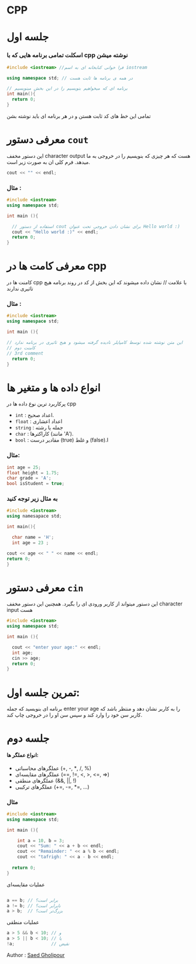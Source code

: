# CPP
# جلسه اول
### اسکلت تمامی برنامه هایی که با cpp نوشته میشن

<p>
  
```cpp
#include <iostream> //فرا خوانی کنابخانه ای به اسم iostream

using namespace std; // در همه ی برنامه ها ثابت هست

// برنامه ای که میخواهیم بنویسیم را در این بخش مینویسیم
int main(){
  return 0;
}
```
</p>

<p aling = 'center'>
  تمامی این خط های کد ثابت هستن و در هر برنامه ای باید نوشته بشن
</p>

# معرفی دستور `cout`

این دستور مخفف character output هست که هر چیزی که بنویسیم را در خروجی به ما میدهد. فرم کلی ان به صورت زیر است.

```cpp
cout << "" << endl;
```

### مثال :


```cpp
#include <iostream>
using namespace std;

int main (){

  // استفاده از دستور cout برای نشان دادن خروجی تحت عنوان Hello world :)
  cout << "Hello world :)" << endl;
  return 0;
}

```

# معرفی کامت ها در cpp

کامنت ها در cpp با علامت // نشان داده میشوند که این بخش از کد در روند برنامه هیچ تاثیری ندارند

### مثال :

```cpp
#include <iostream>
using namespace std;

int main (){

// این متن نوشته شده توسط کامپایلر نادیده گرفته میشود و هیج تاثیری در برنامه ندارد
// کامنت دوم
// 3rd comment
  return 0;
}
```


# انواع داده ها و متغیر ها

پرکاربرد ترین نوع داده ها در cpp

- `int` : اعداد صحیح.
- `float` : اعداد اعشاری 
- `string` : جمله یا رشته
- `char` : کاراکترها (مانند 'A').
- `bool` : مقادیر درست (true) و غلط (false).ا

### مثال: 

```cpp
int age = 25;
float height = 1.75;
char grade = 'A';
bool isStudent = true;
```

### به مثال زیر توجه کنید


```cpp
#include <iostream>
using namesapace std;

int main(){

  char name = 'H';
  int age = 23 ;

cout << age << " " << name << endl;
return 0;
}
```

# معرفی دستور `cin`

این دستور میتواند از کاربر ورودی ای را بگیرد. همچنین این دستور مخفف character input هست

```cpp
#include <iostream>
using namespace std;

int main (){

  cout << "enter your age:" << endl;
  int age;
  cin >> age;
  return 0;
}
```


# تمرین جلسه اول:

برنامه ای بنویسید که جمله enter your age را به کاربر نشان دهد و منتظر باشد که کاربر سن خود را وارد کند و سپس سن او را در خروجی چاپ کند.

# جلسه دوم

#### انواع عملگر ها:

- عملگرهای محاسباتی (+, -, *, /, %)
- عملگرهای مقایسه‌ای (==, !=, <, >, <=, >=)
- عملگرهای منطقی (&&, ||, !)
- عملگرهای ترکیبی (+=, -=, *=, ...)


### مثال

```cpp
#include <iostream>
using namespace std;

int main (){

	int a = 10, b = 3;
	cout << "Sum: " << a + b << endl;
	cout << "Remainder: " << a % b << endl;
	cout << "tafrigh: " << a - b << endl;
  
  return 0;
}
```


عملیات مقایسه‌ای
```cpp

a == b; // برابر است؟
a != b; // نابرابر است؟
a > b;  // بزرگ‌تر است؟
```
عملیات منطقی
```cpp
a > 5 && b < 10; // و
a > 5 || b < 10; // یا
!a;              // نقیض
```

Author : [Saed Gholipour](https://github.com/saed-gpr)

